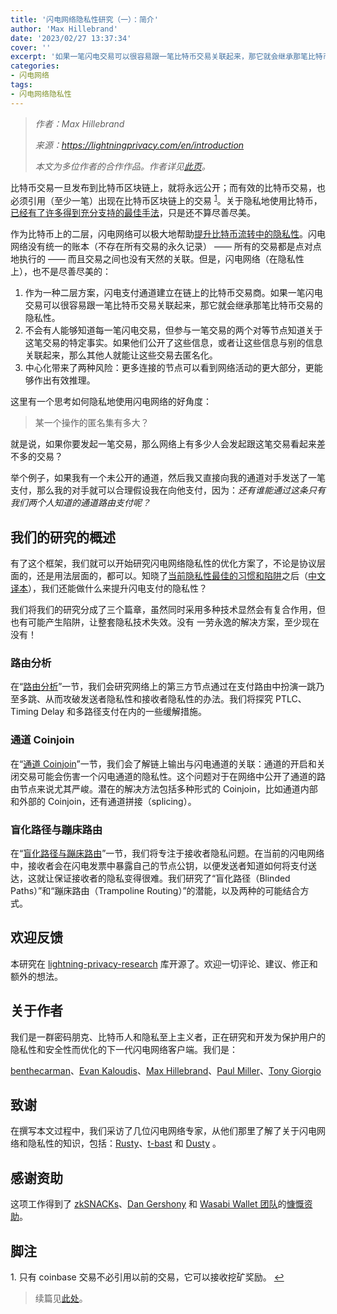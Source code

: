 ```yaml
---
title: '闪电网络隐私性研究（一）：简介'
author: 'Max Hillebrand'
date: '2023/02/27 13:37:34'
cover: ''
excerpt: '如果一笔闪电交易可以很容易跟一笔比特币交易关联起来，那它就会继承那笔比特币交易的隐私性'
categories:
- 闪电网络
tags:
- 闪电网络隐私性
---
```



> *作者：Max Hillebrand*
>
> *来源：<https://lightningprivacy.com/en/introduction>*
>
> *本文为多位作者的合作作品。作者详见[此页](https://github.com/BitcoinDevShop/lightning-privacy-research)。*



比特币交易一旦发布到比特币区块链上，就将永远公开；而有效的比特币交易，也必须引用（至少一笔）出现在比特币区块链上的交易 <sup><a href="#note1" id="jump-1">1</a></sup>。关于隐私地使用比特币，[已经有了许多得到充分支持的最佳手法](https://bitcoin.org/en/protect-your-privacy)，只是还不算尽善尽美。

作为比特币上的二层，闪电网络可以极大地帮助[提升比特币流转中的隐私性](https://abytesjourney.com/Lightning-privacy)。闪电网络没有统一的账本（不存在所有交易的永久记录） —— 所有的交易都是点对点地执行的 —— 而且交易之间也没有天然的关联。但是，闪电网络（在隐私性上），也不是尽善尽美的：

1. 作为一种二层方案，闪电支付通道建立在链上的比特币交易商。如果一笔闪电交易可以很容易跟一笔比特币交易关联起来，那它就会继承那笔比特币交易的隐私性。
2. 不会有人能够知道每一笔闪电交易，但参与一笔交易的两个对等节点知道关于这笔交易的特定事实。如果他们公开了这些信息，或者让这些信息与别的信息关联起来，那么其他人就能让这些交易去匿名化。
3. 中心化带来了两种风险：更多连接的节点可以看到网络活动的更大部分，更能够作出有效推理。

这里有一个思考如何隐私地使用闪电网络的好角度：

> 某一个操作的匿名集有多大？

就是说，如果你要发起一笔交易，那么网络上有多少人会发起跟这笔交易看起来差不多的交易？

举个例子，如果我有一个未公开的通道，然后我又直接向我的通道对手发送了一笔支付，那么我的对手就可以合理假设我在向他支付，因为：*还有谁能通过这条只有我们两个人知道的通道路由支付呢？*

## 我们的研究的概述

有了这个框架，我们就可以开始研究闪电网络隐私性的优化方案了，不论是协议层面的，还是用法层面的，都可以。知晓了[当前隐私性最佳的习惯和陷阱](https://abytesjourney.com/lightning-privacy/)之后（[中文译本](https://www.btcstudy.org/2022/03/24/current-state-of-lightning-network-privacy/)），我们还能做什么来提升闪电支付的隐私性？

我们将我们的研究分成了三个篇章，虽然同时采用多种技术显然会有复合作用，但也有可能产生陷阱，让整套隐私技术失效。没有 一劳永逸的解决方案，至少现在没有！

### 路由分析

在“[路由分析](https://lightningprivacy.com/en/routing-analysis)”一节，我们会研究网络上的第三方节点通过在支付路由中扮演一跳乃至多跳、从而攻破发送者隐私性和接收者隐私性的办法。我们将探究 PTLC、Timing Delay 和多路径支付在内的一些缓解措施。

### 通道 Coinjoin

在“[通道 Coinjoin](https://lightningprivacy.com/en/channel-coinjoins)”一节，我们会了解链上输出与闪电通道的关联：通道的开启和关闭交易可能会伤害一个闪电通道的隐私性。这个问题对于在网络中公开了通道的路由节点来说尤其严峻。潜在的解决方法包括多种形式的 Coinjoin，比如通道内部和外部的 Coinjoin，还有通道拼接（splicing）。

### 盲化路径与蹦床路由

在“[盲化路径与蹦床路由](https://lightningprivacy.com/en/blinded-trampoline)”一节，我们将专注于接收者隐私问题。在当前的闪电网络中，接收者会在闪电发票中暴露自己的节点公钥，以便发送者知道如何将支付送达，这就让保证接收者的隐私变得很难。我们研究了“盲化路径（Blinded Paths）”和“蹦床路由（Trampoline Routing）”的潜能，以及两种的可能结合方式。

## 欢迎反馈

本研究在 [lightning-privacy-research](https://github.com/BitcoinDevShop/lightning-privacy-research) 库开源了。欢迎一切评论、建议、修正和额外的想法。

## 关于作者

我们是一群密码朋克、比特币人和隐私至上主义者，正在研究和开发为保护用户的隐私性和安全性而优化的下一代闪电网络客户端。我们是：

[benthecarman](https://github.com/benthecarman)、[Evan Kaloudis](https://github.com/kaloudis)、[Max Hillebrand](https://github.com/maxhillebrand)、[Paul Miller](https://github.com/futurepaul)、[Tony Giorgio](https://github.com/TonyGiorgio)

## 致谢

在撰写本文过程中，我们采访了几位闪电网络专家，从他们那里了解了关于闪电网络和隐私性的知识，包括：[Rusty](https://mobile.twitter.com/rusty_twit)、[t-bast](https://mobile.twitter.com/realtbast) 和 [Dusty](https://mobile.twitter.com/dusty_daemon) 。

## 感谢资助

这项工作得到了 [zkSNACKs](https://github.com/zksnacks)、[Dan Gershony](https://github.com/dangershony) 和 [Wasabi Wallet 团队](https://wasabiwallet.io/)的[慷慨资助](https://blog.wasabiwallet.io/1-11-btc-ln-privacy-grant/)。

## 脚注

1.<a id="note1"> </a>只有 coinbase 交易不必引用以前的交易，它可以接收挖矿奖励。 <a href="#jump-1">↩</a>

> 续篇见[此处](https://www.btcstudy.org/2023/02/28/lightning-privacy-research-routing-analysis/)。

